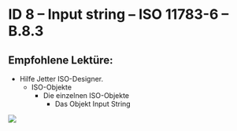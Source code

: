 # ID 8 – Input string – ISO 11783-6 – B.8.3


## Empfohlene Lektüre:

*   Hilfe Jetter ISO-Designer.
    *   ISO-Objekte
        *   Die einzelnen ISO-Objekte
            *   Das Objekt Input String

![](https://user-images.githubusercontent.com/69573151/94603197-373c9800-0296-11eb-8293-93ab5da2ef1a.png)